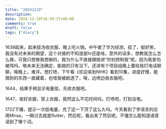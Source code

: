 ```yaml
---
title: "20241210"
description: 
date: 2024-12-10T16:39:27+08:00
comments: true
draft: false
tags: ["diary"]
---
```

1639起来，起来拔汤收衣服，晚上吃火锅。中午做了华为综测，挂了，挺好笑，我没有对未来的期望，这个对接的不知道是hr还是啥，意外的话多，想教我怎么怎么做，可我只想做我想做的，我为什么不直接跟她讲“你别控制我”呢，因为我害怕被骂吗，唉未来无法确定，能做的只有当下。还讲有个项目组晚上要给我打电话聊聊，唉晚上，难评。想打喷，下午看《欢迎来到NHK》看到10集，进度好慢，能猜到的东西一直藏着，也怪我被剧透了，唉，边喷边收衣服吧。

1644，结果手柄显示电量低，先收衣服吧。

1647，收好衣服，穿上衣服，竟然这么不花时间吗，打喷吧，打到没电。

1722下播，提示一次低电量，充了这一下顶了这么久吗。今天看到了学语言的应用Miraa，一眼过去就是flutter，然后呢，看出来了然后呢。不懂怎么能知道语音读到了哪个词。